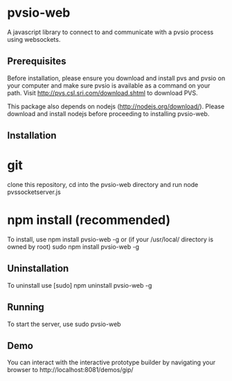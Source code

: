 pvsio-web
=========

A javascript library to connect to and communicate with a pvsio process using websockets.

Prerequisites
-------------
Before installation, please ensure you download and install pvs and pvsio on your computer and make sure pvsio is available as a command on your path.
Visit http://pvs.csl.sri.com/download.shtml to download PVS.

This package also depends on nodejs (http://nodejs.org/download/). Please download and install nodejs before proceeding to installing pvsio-web.

Installation
------------
# git
clone this repository, cd into the pvsio-web directory and run
	node pvssocketserver.js
	
# npm install (recommended)
To install, use 
	npm install pvsio-web -g
or (if your /usr/local/ directory is owned by root)
	sudo npm install pvsio-web -g 

Uninstallation
--------------
To uninstall use
[sudo] npm uninstall pvsio-web -g

Running
-------
To start the server, use 
	sudo pvsio-web

Demo
----
You can interact with the interactive prototype builder by navigating your browser to
http://localhost:8081/demos/gip/
